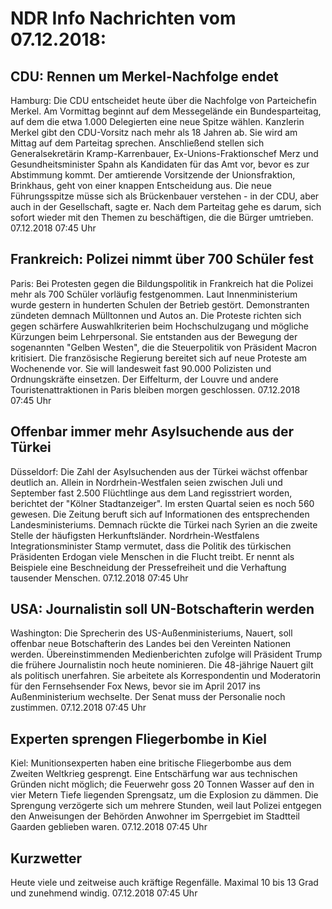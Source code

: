 # NDR Info Nachrichten vom 07.12.2018:


## CDU: Rennen um Merkel-Nachfolge endet
Hamburg: Die CDU entscheidet heute über die Nachfolge von Parteichefin Merkel. Am Vormittag beginnt auf dem Messegelände ein Bundesparteitag, auf dem die etwa 1.000 Delegierten eine neue Spitze wählen. Kanzlerin Merkel gibt den CDU-Vorsitz nach mehr als 18 Jahren ab. Sie wird am Mittag auf dem Parteitag sprechen. Anschließend stellen sich Generalsekretärin Kramp-Karrenbauer, Ex-Unions-Fraktionschef Merz und Gesundheitsminister Spahn als Kandidaten für das Amt vor, bevor es zur Abstimmung kommt. Der amtierende Vorsitzende der Unionsfraktion, Brinkhaus, geht von einer knappen Entscheidung aus. Die neue Führungsspitze müsse sich als Brückenbauer verstehen - in der CDU, aber auch in der Gesellschaft, sagte er. Nach dem Parteitag gehe es darum, sich sofort wieder mit den Themen zu beschäftigen, die die Bürger umtrieben. 07.12.2018 07:45 Uhr 

## Frankreich: Polizei nimmt über 700 Schüler fest
Paris: Bei Protesten gegen die Bildungspolitik in Frankreich hat die Polizei mehr als 700 Schüler vorläufig festgenommen. Laut Innenministerium wurde gestern in hunderten Schulen der Betrieb gestört. Demonstranten zündeten demnach Mülltonnen und Autos an. Die Proteste richten sich gegen schärfere Auswahlkriterien beim Hochschulzugang und mögliche Kürzungen beim Lehrpersonal. Sie entstanden aus der Bewegung der sogenannten "Gelben Westen", die die Steuerpolitik von Präsident Macron kritisiert. Die französische Regierung bereitet sich auf neue Proteste am Wochenende vor. Sie will landesweit fast 90.000 Polizisten und Ordnungskräfte einsetzen. Der Eiffelturm, der Louvre und andere Touristenattraktionen in Paris bleiben morgen geschlossen. 07.12.2018 07:45 Uhr 

## Offenbar immer mehr Asylsuchende aus der Türkei
Düsseldorf: Die Zahl der Asylsuchenden aus der Türkei wächst offenbar deutlich an. Allein in Nordrhein-Westfalen seien zwischen Juli und September fast 2.500 Flüchtlinge aus dem Land regisstriert worden, berichtet der "Kölner Stadtanzeiger". Im ersten Quartal seien es noch 560 gewesen. Die Zeitung beruft sich auf Informationen des entsprechenden Landesministeriums. Demnach rückte die Türkei nach Syrien an die zweite Stelle der häufigsten Herkunftsländer. Nordrhein-Westfalens Integrationsminister Stamp vermutet, dass die Politik des türkischen Präsidenten Erdogan viele Menschen in die Flucht treibt. Er nennt als Beispiele eine Beschneidung der Pressefreiheit und die Verhaftung tausender Menschen. 07.12.2018 07:45 Uhr 

## USA: Journalistin soll UN-Botschafterin werden
Washington:	Die Sprecherin des US-Außenministeriums, Nauert, soll offenbar neue Botschafterin des Landes bei den Vereinten Nationen werden. Übereinstimmenden Medienberichten zufolge will Präsident Trump die frühere Journalistin noch heute nominieren. Die 48-jährige Nauert gilt als politisch unerfahren. Sie arbeitete als Korrespondentin und Moderatorin für den Fernsehsender Fox News, bevor sie im April 2017 ins Außenministerium wechselte. Der Senat muss der Personalie noch zustimmen. 07.12.2018 07:45 Uhr 

## Experten sprengen Fliegerbombe in Kiel
Kiel: Munitionsexperten haben eine britische Fliegerbombe aus dem Zweiten Weltkrieg gesprengt. Eine Entschärfung war aus technischen Gründen nicht möglich; die Feuerwehr goss 20 Tonnen Wasser auf den in vier Metern Tiefe liegenden Sprengsatz, um die Explosion zu dämmen. Die Sprengung verzögerte sich um mehrere Stunden, weil laut Polizei entgegen den Anweisungen der Behörden Anwohner im Sperrgebiet im Stadtteil Gaarden geblieben waren. 07.12.2018 07:45 Uhr 

## Kurzwetter
Heute viele und zeitweise auch kräftige Regenfälle. Maximal 10 bis 13 Grad und zunehmend windig. 07.12.2018 07:45 Uhr 

